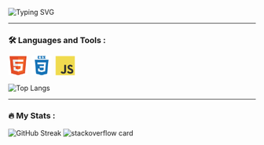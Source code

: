 ![Typing SVG](https://readme-typing-svg.demolab.com?font=Fira+Code&duration=3000&pause=1000&center=true&vCenter=true&repeat=true&width=500&lines=Hello+there;I+like+coding+for+fun;Not+much+else+to+say;This+could+be+my+career;I+am+not+sure+though)


---

### :hammer_and_wrench: Languages and Tools :

<div>
  <img src="https://github.com/devicons/devicon/blob/master/icons/html5/html5-original.svg" title="HTML5" alt="HTML" width="40" height="40"/>&nbsp;
  <img src="https://github.com/devicons/devicon/blob/master/icons/css3/css3-plain-wordmark.svg"  title="CSS3" alt="CSS" width="40" height="40"/>&nbsp;
  <img src="https://github.com/devicons/devicon/blob/master/icons/javascript/javascript-original.svg" title="JavaScript" alt="JavaScript" width="40" height="40"/>&nbsp;
</div>

 ![Top Langs](https://github-readme-stats.vercel.app/api/top-langs/?username=Sharkjr17&layout=compact&theme=vision-friendly-dark)
 
---

### :fire: My Stats :

  ![GitHub Streak](http://github-readme-streak-stats.herokuapp.com?user=Sharkjr17&theme=dark&background=000000)
  ![stackoverflow card](https://readme-components.vercel.app/api?component=stackoverflow&stackoverflowid=21948606)

